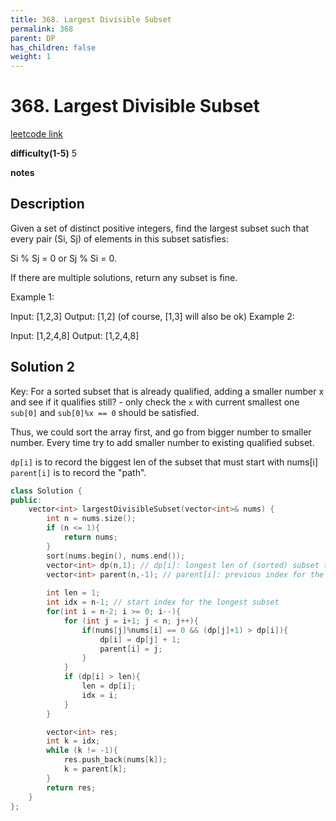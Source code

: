 ```yaml
---
title: 368. Largest Divisible Subset
permalink: 368
parent: DP
has_children: false
weight: 1
---
```

# 368. Largest Divisible Subset

[leetcode link](https://leetcode.com/problems/largest-divisible-subset/)

**difficulty(1-5)** 
5

**notes**   

## Description

Given a set of distinct positive integers, find the largest subset such that every pair (Si, Sj) of elements in this subset satisfies:

Si % Sj = 0 or Sj % Si = 0.

If there are multiple solutions, return any subset is fine.

Example 1:

Input: [1,2,3]
Output: [1,2] (of course, [1,3] will also be ok)
Example 2:

Input: [1,2,4,8]
Output: [1,2,4,8]

## Solution 2

Key: 
For a sorted subset that is already qualified, adding a smaller number x and see if it qualifies still? - only check the `x` with current smallest one `sub[0]` and `sub[0]%x == 0` should be satisfied.

Thus, we could sort the array first, and go from bigger number to smaller number. Every time try to add smaller number to existing qualified subset.

`dp[i]` is to record the biggest len of the subset that must start with nums[i]
`parent[i]` is to record the "path". 

```c++
class Solution {
public:
    vector<int> largestDivisibleSubset(vector<int>& nums) {
        int n = nums.size();
        if (n <= 1){
            return nums;
        }
        sort(nums.begin(), nums.end());
        vector<int> dp(n,1); // dp[i]: longest len of (sorted) subset that start with i
        vector<int> parent(n,-1); // parent[i]: previous index for the subset that start with i
        
        int len = 1;
        int idx = n-1; // start index for the longest subset
        for(int i = n-2; i >= 0; i--){
            for (int j = i+1; j < n; j++){
                if(nums[j]%nums[i] == 0 && (dp[j]+1) > dp[i]){
                    dp[i] = dp[j] + 1;
                    parent[i] = j;
                }
            }
            if (dp[i] > len){
                len = dp[i];
                idx = i;
            }
        }

        vector<int> res;
        int k = idx;
        while (k != -1){
            res.push_back(nums[k]);
            k = parent[k];
        }
        return res;
    }
};
```
